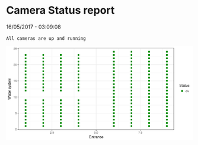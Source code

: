 Camera Status report
================
16/05/2017 - 03:09:08

    All cameras are up and running

![](camreport_files/figure-markdown_github/unnamed-chunk-2-1.png)
